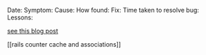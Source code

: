 Date:
Symptom:
Cause:
How found:
Fix:
Time taken to resolve bug:
Lessons:

[see this blog post](https://henrikwarne.com/2016/04/28/learning-from-your-bugs/)

[[rails counter cache and associations]]
